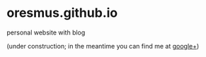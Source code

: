 # oresmus.github.io
personal website with blog

(under construction;
in the meantime you can find me at [google+](https://plus.google.com/+BruceSmith1))
